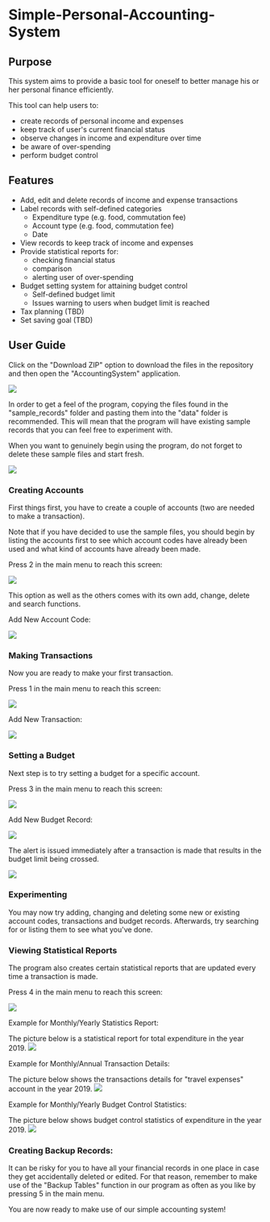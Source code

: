 # Simple-Personal-Accounting-System

## Purpose
This system aims to provide a basic tool for oneself to better manage his or her personal finance efficiently.

This tool can help users to:
* create records of personal income and expenses
* keep track of user's current financial status
* observe changes in income and expenditure over time
* be aware of over-spending
* perform budget control

## Features
* Add, edit and delete records of income and expense transactions
* Label records with self-defined categories
	- Expenditure type (e.g. food, commutation fee)
	- Account type (e.g. food, commutation fee)
	- Date
* View records to keep track of income and expenses
* Provide statistical reports for:
	- checking financial status
	- comparison
	- alerting user of over-spending
* Budget setting system for attaining budget control
	- Self-defined budget limit
	- Issues warning to users when budget limit is reached
* Tax planning (TBD)
* Set saving goal (TBD)

## User Guide
Click on the "Download ZIP" option to download the files in the repository and then open the "AccountingSystem" application.

![](https://github.com/AnikaSharmin/Simple-Personal-Accounting-System/blob/master/images/Download_zip.PNG)

In order to get a feel of the program, copying the files found in the "sample_records" folder and pasting them into the "data" folder is recommended. This will mean that the program will have existing sample records that you can feel free to experiment with. 

When you want to genuinely begin using the program, do not forget to delete these sample files and start fresh.

![](https://github.com/AnikaSharmin/Simple-Personal-Accounting-System/blob/master/images/Main_menu.PNG)


### Creating Accounts
First things first, you have to create a couple of accounts (two are needed to make a transaction).

Note that if you have decided to use the sample files, you should begin by listing the accounts first to see which account codes have already been used and what kind of accounts have already been made.

Press 2 in the main menu to reach this screen:

![](https://github.com/AnikaSharmin/Simple-Personal-Accounting-System/blob/master/images/Account_menu.PNG)

This option as well as the others comes with its own add, change, delete and search functions.

Add New Account Code:

![](https://github.com/AnikaSharmin/Simple-Personal-Accounting-System/blob/master/images/credit_card_acc.PNG)


### Making Transactions
Now you are ready to make your first transaction.

Press 1 in the main menu to reach this screen:

![](https://github.com/AnikaSharmin/Simple-Personal-Accounting-System/blob/master/images/transaction_menu.PNG)

Add New Transaction:

![](https://github.com/AnikaSharmin/Simple-Personal-Accounting-System/blob/master/images/first_transaction.PNG)


### Setting a Budget
Next step is to try setting a budget for a specific account.

Press 3 in the main menu to reach this screen:

![](https://github.com/AnikaSharmin/Simple-Personal-Accounting-System/blob/master/images/budget%20menu.PNG)

Add New Budget Record:

![](https://github.com/AnikaSharmin/Simple-Personal-Accounting-System/blob/master/images/budget_setting.PNG)

The alert is issued immediately after a transaction is made that results in the budget limit being crossed.

![](https://github.com/AnikaSharmin/Simple-Personal-Accounting-System/blob/master/images/budget_warning.PNG)


### Experimenting
You may now try adding, changing and deleting some new or existing account codes, transactions and budget records. Afterwards, try searching for or listing them to see what you've done.


### Viewing Statistical Reports
The program also creates certain statistical reports that are updated every time a transaction is made.

Press 4 in the main menu to reach this screen:

![](https://github.com/AnikaSharmin/Simple-Personal-Accounting-System/blob/master/images/Statistics_menu.PNG)


Example for Monthly/Yearly Statistics Report:

The picture below is a statistical report for total expenditure in the year 2019.
![](https://github.com/AnikaSharmin/Simple-Personal-Accounting-System/blob/master/images/Yearly_statistics_example.PNG)


Example for Monthly/Annual Transaction Details:

The picture below shows the transactions details for "travel expenses" account in the year 2019.
![](https://github.com/AnikaSharmin/Simple-Personal-Accounting-System/blob/master/images/travel_account_details.PNG)


Example for Monthly/Yearly Budget Control Statistics:

The picture below shows budget control statistics of expenditure in the year 2019.
![](https://github.com/AnikaSharmin/Simple-Personal-Accounting-System/blob/master/images/Budget_expense_statistics.PNG)


### Creating Backup Records:
It can be risky for you to have all your financial records in one place in case they get accidentally deleted or edited. For that reason, remember to make use of the "Backup Tables" function in our program as often as you like by pressing 5 in the main menu.


You are now ready to make use of our simple accounting system!




